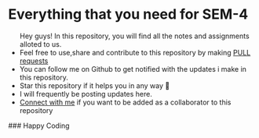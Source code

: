 # Everything that you need for SEM-4 ###
<ul>
Hey guys! In this repository, you will find all the notes and assignments alloted to us.
<li>Feel free to use,share and contribute to this repository by making <a href="https://docs.github.com/en/github/collaborating-with-issues-and-pull-requests/about-pull-requests#:~:text=Pull%20requests%20let%20you%20tell,merged%20into%20the%20base%20branch.">PULL requests</a></li>
  <li>You can follow me on Github to get notified with the updates i make in this repository.</li>
  <li>Star this repository if it helps you in any way 🙂</li>
  <li>I will frequently be posting updates here.</li>
  <li> <a href=""https://www.linkedin.com/in/venkatesh-dhongadi-ba2904187/>Connect with me</a> if you want to be added as a collaborator to this repository</li>
  </ul>
  ### Happy Coding
